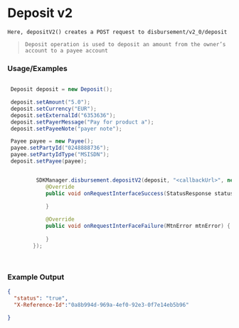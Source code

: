 
# Deposit v2 

`Here, depositV2() creates a POST request to disbursement/v2_0/deposit`

> `Deposit operation is used to deposit an amount from the owner’s account to a payee account`


### Usage/Examples

```java

 Deposit deposit = new Deposit();

 deposit.setAmount("5.0");
 deposit.setCurrency("EUR");
 deposit.setExternalId("6353636");
 deposit.setPayerMessage("Pay for product a");
 deposit.setPayeeNote("payer note");

 Payee payee = new Payee();
 payee.setPartyId("0248888736");
 payee.setPartyIdType("MSISDN");
 deposit.setPayee(payee);


```




```java

         SDKManager.disbursement.depositV2(deposit, "<callbackUrl>", new RequestInterface() {
            @Override
            public void onRequestInterfaceSuccess(StatusResponse statusResponse) {
           
            }

            @Override
            public void onRequestInterFaceFailure(MtnError mtnError) {
            
            }
        });

     
```


### Example Output

```json
{
  "status": "true",
  "X-Reference-Id":"0a8b994d-969a-4ef0-92e3-0f7e14eb5b96"

}
```


